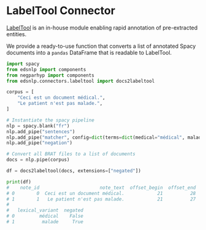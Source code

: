 # LabelTool Connector

[LabelTool](https://gitlab.eds.aphp.fr/datasciencetools/labeltool) is an in-house module enabling rapid annotation of pre-extracted entities.

We provide a ready-to-use function that converts a list of annotated Spacy documents into a `pandas` DataFrame that is readable to LabelTool.

```python
import spacy
from edsnlp import components
from negparhyp import components
from edsnlp.connectors.labeltool import docs2labeltool

corpus = [
    "Ceci est un document médical.",
    "Le patient n'est pas malade.",
]

# Instantiate the spacy pipeline
nlp = spacy.blank("fr")
nlp.add_pipe("sentences")
nlp.add_pipe("matcher", config=dict(terms=dict(medical="médical", malade="malade")))
nlp.add_pipe("negation")

# Convert all BRAT files to a list of documents
docs = nlp.pipe(corpus)

df = docs2labeltool(docs, extensions=["negated"])

print(df)
#    note_id                      note_text  offset_begin  offset_end    label  \
# 0        0  Ceci est un document médical.            21          28  medical
# 1        1   Le patient n'est pas malade.            21          27   malade
#
#   lexical_variant  negated
# 0         médical    False
# 1          malade     True
```
